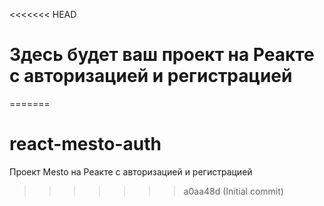 <<<<<<< HEAD
# Здесь будет ваш проект на Реакте с авторизацией и регистрацией
=======
# react-mesto-auth
Проект Mesto на Реакте с авторизацией и регистрацией
>>>>>>> a0aa48d (Initial commit)
